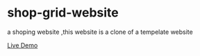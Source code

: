
# shop-grid-website
a shoping website ,this website is a clone of a tempelate website 

[Live Demo](https://mohazizzi.github.io/shop-grid-website/)
